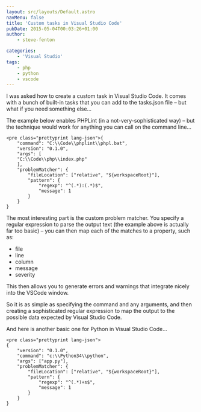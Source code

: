 ```yaml
---
layout: src/layouts/Default.astro
navMenu: false
title: 'Custom tasks in Visual Studio Code'
pubDate: 2015-05-04T00:03:26+01:00
author:
    - steve-fenton

categories:
    - 'Visual Studio'
tags:
    - php
    - python
    - vscode
---
```


I was asked how to create a custom task in Visual Studio Code. It comes with a bunch of built-in tasks that you can add to the tasks.json file – but what if you need something else…

The example below enables PHPLint (in a not-very-sophisticated way) – but the technique would work for anything you can call on the command line…

```
<pre class="prettyprint lang-json">{
    "command": "C:\\Code\\phplint\\phpl.bat",
    "version": "0.1.0",
    "args": [
    "C:\\Code\\php\\index.php"
    ],
    "problemMatcher": {
        "fileLocation": ["relative", "${workspaceRoot}"],
        "pattern": {
            "regexp": "^(.*):(.*)$",
            "message": 1
        }
    }
}
```
The most interesting part is the custom problem matcher. You specify a regular expression to parse the output text (the example above is actually far too basic) – you can then map each of the matches to a property, such as:

- file
- line
- column
- message
- severity

This then allows you to generate errors and warnings that integrate nicely into the VSCode window.

So it is as simple as specifying the command and any arguments, and then creating a sophisticated regular expression to map the output to the possible data expected by Visual Studio Code.

And here is another basic one for Python in Visual Studio Code…

```
<pre class="prettyprint lang-json">
{
    "version": "0.1.0",
    "command": "c:\\Python34\\python",
    "args": ["app.py"],
    "problemMatcher": {
        "fileLocation": ["relative", "${workspaceRoot}"],
        "pattern": {
            "regexp": "^(.*)+s$",
            "message": 1
        }
    }
}
```